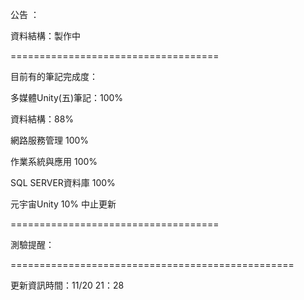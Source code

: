 公告 ：


資料結構：製作中


====================================

目前有的筆記完成度：

多媒體Unity(五)筆記：100%

資料結構：88%

網路服務管理 100%

作業系統與應用 100%

SQL SERVER資料庫 100%


元宇宙Unity 10% 中止更新

====================================


測驗提醒：



=================================================

更新資訊時間：11/20 21：28
